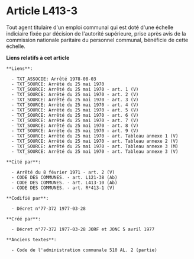 # Article L413-3

Tout agent titulaire d'un emploi communal qui est doté d'une échelle indiciaire fixée par décision de l'autorité supérieure,
prise après avis de la commission nationale paritaire du personnel communal, bénéficie de cette échelle.

**Liens relatifs à cet article**

	**Liens**:

	  - TXT_ASSOCIE: Arrêté 1978-08-03
	  - TXT_SOURCE: Arrêté du 25 mai 1970
	  - TXT_SOURCE: Arrêté du 25 mai 1970 - art. 1 (V)
	  - TXT_SOURCE: Arrêté du 25 mai 1970 - art. 2 (V)
	  - TXT_SOURCE: Arrêté du 25 mai 1970 - art. 3 (V)
	  - TXT_SOURCE: Arrêté du 25 mai 1970 - art. 4 (V)
	  - TXT_SOURCE: Arrêté du 25 mai 1970 - art. 5 (V)
	  - TXT_SOURCE: Arrêté du 25 mai 1970 - art. 6 (V)
	  - TXT_SOURCE: Arrêté du 25 mai 1970 - art. 7 (V)
	  - TXT_SOURCE: Arrêté du 25 mai 1970 - art. 8 (V)
	  - TXT_SOURCE: Arrêté du 25 mai 1970 - art. 9 (V)
	  - TXT_SOURCE: Arrêté du 25 mai 1970 - art. Tableau annexe 1 (V)
	  - TXT_SOURCE: Arrêté du 25 mai 1970 - art. Tableau annexe 2 (V)
	  - TXT_SOURCE: Arrêté du 25 mai 1970 - art. Tableau annexe 3 (M)
	  - TXT_SOURCE: Arrêté du 25 mai 1970 - art. Tableau annexe 3 (V)

	**Cité par**:

	  - Arrêté du 8 février 1971 - art. 2 (V)
	  - CODE DES COMMUNES. - art. L121-38 (Ab)
	  - CODE DES COMMUNES. - art. L413-10 (Ab)
	  - CODE DES COMMUNES. - art. R*413-1 (V)

	**Codifié par**:

	  - Décret n°77-372 1977-03-28

	**Créé par**:

	  - Décret n°77-372 1977-03-28 JORF et JONC 5 avril 1977

	**Anciens textes**:

	  - Code de l'administration communale 510 AL. 2 (partie)
